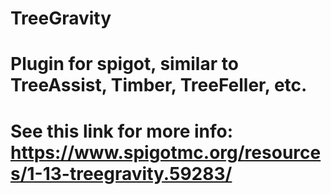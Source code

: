 # TreeGravity
# Plugin for spigot, similar to TreeAssist, Timber, TreeFeller, etc.
# See this link for more info: https://www.spigotmc.org/resources/1-13-treegravity.59283/
